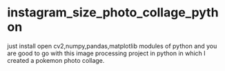 # instagram_size_photo_collage_python
just install open cv2,numpy,pandas,matplotlib modules of python and you are good to go with this image processing project in python in which I created a pokemon photo collage.
